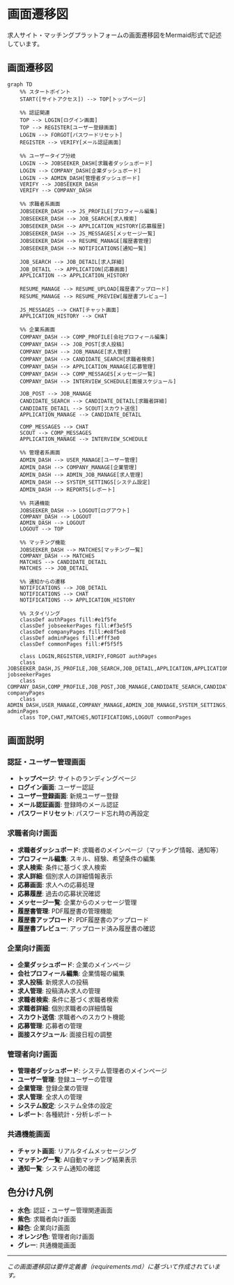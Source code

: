 # 画面遷移図

求人サイト・マッチングプラットフォームの画面遷移図をMermaid形式で記述しています。

## 画面遷移図

```mermaid
graph TD
    %% スタートポイント
    START([サイトアクセス]) --> TOP[トップページ]
    
    %% 認証関連
    TOP --> LOGIN[ログイン画面]
    TOP --> REGISTER[ユーザー登録画面]
    LOGIN --> FORGOT[パスワードリセット]
    REGISTER --> VERIFY[メール認証画面]
    
    %% ユーザータイプ分岐
    LOGIN --> JOBSEEKER_DASH[求職者ダッシュボード]
    LOGIN --> COMPANY_DASH[企業ダッシュボード]
    LOGIN --> ADMIN_DASH[管理者ダッシュボード]
    VERIFY --> JOBSEEKER_DASH
    VERIFY --> COMPANY_DASH
    
    %% 求職者系画面
    JOBSEEKER_DASH --> JS_PROFILE[プロフィール編集]
    JOBSEEKER_DASH --> JOB_SEARCH[求人検索]
    JOBSEEKER_DASH --> APPLICATION_HISTORY[応募履歴]
    JOBSEEKER_DASH --> JS_MESSAGES[メッセージ一覧]
    JOBSEEKER_DASH --> RESUME_MANAGE[履歴書管理]
    JOBSEEKER_DASH --> NOTIFICATIONS[通知一覧]
    
    JOB_SEARCH --> JOB_DETAIL[求人詳細]
    JOB_DETAIL --> APPLICATION[応募画面]
    APPLICATION --> APPLICATION_HISTORY
    
    RESUME_MANAGE --> RESUME_UPLOAD[履歴書アップロード]
    RESUME_MANAGE --> RESUME_PREVIEW[履歴書プレビュー]
    
    JS_MESSAGES --> CHAT[チャット画面]
    APPLICATION_HISTORY --> CHAT
    
    %% 企業系画面
    COMPANY_DASH --> COMP_PROFILE[会社プロフィール編集]
    COMPANY_DASH --> JOB_POST[求人投稿]
    COMPANY_DASH --> JOB_MANAGE[求人管理]
    COMPANY_DASH --> CANDIDATE_SEARCH[求職者検索]
    COMPANY_DASH --> APPLICATION_MANAGE[応募管理]
    COMPANY_DASH --> COMP_MESSAGES[メッセージ一覧]
    COMPANY_DASH --> INTERVIEW_SCHEDULE[面接スケジュール]
    
    JOB_POST --> JOB_MANAGE
    CANDIDATE_SEARCH --> CANDIDATE_DETAIL[求職者詳細]
    CANDIDATE_DETAIL --> SCOUT[スカウト送信]
    APPLICATION_MANAGE --> CANDIDATE_DETAIL
    
    COMP_MESSAGES --> CHAT
    SCOUT --> COMP_MESSAGES
    APPLICATION_MANAGE --> INTERVIEW_SCHEDULE
    
    %% 管理者系画面
    ADMIN_DASH --> USER_MANAGE[ユーザー管理]
    ADMIN_DASH --> COMPANY_MANAGE[企業管理]
    ADMIN_DASH --> ADMIN_JOB_MANAGE[求人管理]
    ADMIN_DASH --> SYSTEM_SETTINGS[システム設定]
    ADMIN_DASH --> REPORTS[レポート]
    
    %% 共通機能
    JOBSEEKER_DASH --> LOGOUT[ログアウト]
    COMPANY_DASH --> LOGOUT
    ADMIN_DASH --> LOGOUT
    LOGOUT --> TOP
    
    %% マッチング機能
    JOBSEEKER_DASH --> MATCHES[マッチング一覧]
    COMPANY_DASH --> MATCHES
    MATCHES --> CANDIDATE_DETAIL
    MATCHES --> JOB_DETAIL
    
    %% 通知からの遷移
    NOTIFICATIONS --> JOB_DETAIL
    NOTIFICATIONS --> CHAT
    NOTIFICATIONS --> APPLICATION_HISTORY
    
    %% スタイリング
    classDef authPages fill:#e1f5fe
    classDef jobseekerPages fill:#f3e5f5
    classDef companyPages fill:#e8f5e8
    classDef adminPages fill:#fff3e0
    classDef commonPages fill:#f5f5f5
    
    class LOGIN,REGISTER,VERIFY,FORGOT authPages
    class JOBSEEKER_DASH,JS_PROFILE,JOB_SEARCH,JOB_DETAIL,APPLICATION,APPLICATION_HISTORY,JS_MESSAGES,RESUME_MANAGE,RESUME_UPLOAD,RESUME_PREVIEW jobseekerPages
    class COMPANY_DASH,COMP_PROFILE,JOB_POST,JOB_MANAGE,CANDIDATE_SEARCH,CANDIDATE_DETAIL,SCOUT,APPLICATION_MANAGE,COMP_MESSAGES,INTERVIEW_SCHEDULE companyPages
    class ADMIN_DASH,USER_MANAGE,COMPANY_MANAGE,ADMIN_JOB_MANAGE,SYSTEM_SETTINGS,REPORTS adminPages
    class TOP,CHAT,MATCHES,NOTIFICATIONS,LOGOUT commonPages
```

## 画面説明

### 認証・ユーザー管理画面
- **トップページ**: サイトのランディングページ
- **ログイン画面**: ユーザー認証
- **ユーザー登録画面**: 新規ユーザー登録
- **メール認証画面**: 登録時のメール認証
- **パスワードリセット**: パスワード忘れ時の再設定

### 求職者向け画面
- **求職者ダッシュボード**: 求職者のメインページ（マッチング情報、通知等）
- **プロフィール編集**: スキル、経験、希望条件の編集
- **求人検索**: 条件に基づく求人検索
- **求人詳細**: 個別求人の詳細情報表示
- **応募画面**: 求人への応募処理
- **応募履歴**: 過去の応募状況確認
- **メッセージ一覧**: 企業からのメッセージ管理
- **履歴書管理**: PDF履歴書の管理機能
- **履歴書アップロード**: PDF履歴書のアップロード
- **履歴書プレビュー**: アップロード済み履歴書の確認

### 企業向け画面
- **企業ダッシュボード**: 企業のメインページ
- **会社プロフィール編集**: 企業情報の編集
- **求人投稿**: 新規求人の投稿
- **求人管理**: 投稿済み求人の管理
- **求職者検索**: 条件に基づく求職者検索
- **求職者詳細**: 個別求職者の詳細情報
- **スカウト送信**: 求職者へのスカウト機能
- **応募管理**: 応募者の管理
- **面接スケジュール**: 面接日程の調整

### 管理者向け画面
- **管理者ダッシュボード**: システム管理者のメインページ
- **ユーザー管理**: 登録ユーザーの管理
- **企業管理**: 登録企業の管理
- **求人管理**: 全求人の管理
- **システム設定**: システム全体の設定
- **レポート**: 各種統計・分析レポート

### 共通機能画面
- **チャット画面**: リアルタイムメッセージング
- **マッチング一覧**: AI自動マッチング結果表示
- **通知一覧**: システム通知の確認

## 色分け凡例
- **水色**: 認証・ユーザー管理関連画面
- **紫色**: 求職者向け画面
- **緑色**: 企業向け画面
- **オレンジ色**: 管理者向け画面
- **グレー**: 共通機能画面

---
*この画面遷移図は要件定義書（requirements.md）に基づいて作成されています。*
